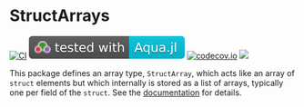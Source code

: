# StructArrays

[![CI](https://github.com/JuliaArrays/StructArrays.jl/workflows/CI/badge.svg?branch=master)](https://github.com/JuliaArrays/StructArrays.jl/actions?query=workflow%3ACI+branch%3Amaster)
[![Aqua QA](https://raw.githubusercontent.com/JuliaTesting/Aqua.jl/master/badge.svg)](https://github.com/JuliaTesting/Aqua.jl)
[![codecov.io](http://codecov.io/github/JuliaArrays/StructArrays.jl/coverage.svg?branch=master)](http://codecov.io/github/JuliaArrays/StructArrays.jl?branch=master)
[![](https://img.shields.io/badge/docs-stable-blue.svg)](https://JuliaArrays.github.io/StructArrays.jl/stable)

This package defines an array type, `StructArray`, which acts like an array of `struct` elements but which internally is stored as a list of arrays, typically one per field of the `struct`. See the [documentation](https://JuliaArrays.github.io/StructArrays.jl/stable) for details.
